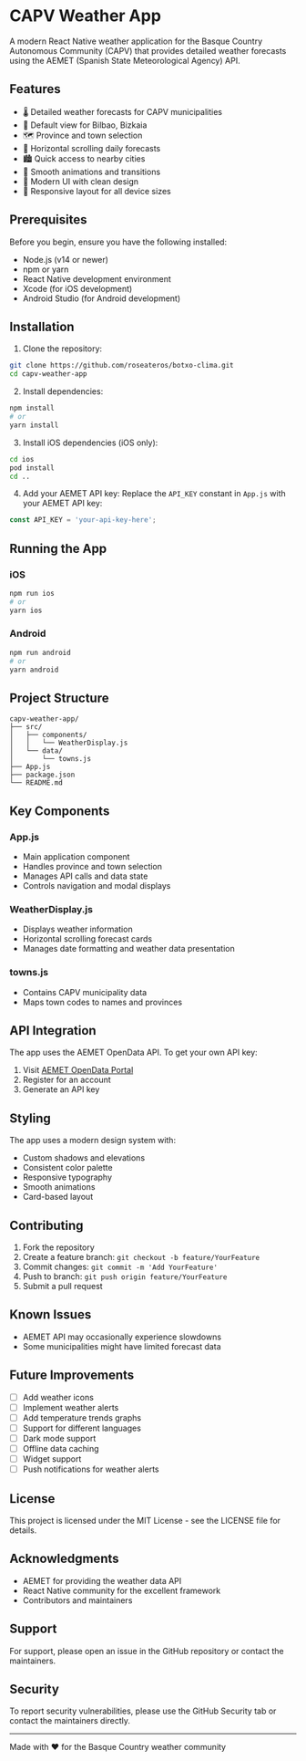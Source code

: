 # CAPV Weather App

A modern React Native weather application for the Basque Country Autonomous Community (CAPV) that provides detailed weather forecasts using the AEMET (Spanish State Meteorological Agency) API.

## Features

- 🌡️ Detailed weather forecasts for CAPV municipalities
- 📍 Default view for Bilbao, Bizkaia
- 🗺️ Province and town selection
- 📱 Horizontal scrolling daily forecasts
- 🏙️ Quick access to nearby cities
- 💫 Smooth animations and transitions
- 🎨 Modern UI with clean design
- 📱 Responsive layout for all device sizes

## Prerequisites

Before you begin, ensure you have the following installed:
- Node.js (v14 or newer)
- npm or yarn
- React Native development environment
- Xcode (for iOS development)
- Android Studio (for Android development)

## Installation

1. Clone the repository:
```bash
git clone https://github.com/roseateros/botxo-clima.git
cd capv-weather-app
```

2. Install dependencies:
```bash
npm install
# or
yarn install
```

3. Install iOS dependencies (iOS only):
```bash
cd ios
pod install
cd ..
```

4. Add your AEMET API key:
Replace the `API_KEY` constant in `App.js` with your AEMET API key:
```javascript
const API_KEY = 'your-api-key-here';
```

## Running the App

### iOS
```bash
npm run ios
# or
yarn ios
```

### Android
```bash
npm run android
# or
yarn android
```

## Project Structure

```
capv-weather-app/
├── src/
│   ├── components/
│   │   └── WeatherDisplay.js
│   └── data/
│       └── towns.js
├── App.js
├── package.json
└── README.md
```

## Key Components

### App.js
- Main application component
- Handles province and town selection
- Manages API calls and data state
- Controls navigation and modal displays

### WeatherDisplay.js
- Displays weather information
- Horizontal scrolling forecast cards
- Manages date formatting and weather data presentation

### towns.js
- Contains CAPV municipality data
- Maps town codes to names and provinces

## API Integration

The app uses the AEMET OpenData API. To get your own API key:
1. Visit [AEMET OpenData Portal](https://opendata.aemet.es/)
2. Register for an account
3. Generate an API key

## Styling

The app uses a modern design system with:
- Custom shadows and elevations
- Consistent color palette
- Responsive typography
- Smooth animations
- Card-based layout

## Contributing

1. Fork the repository
2. Create a feature branch: `git checkout -b feature/YourFeature`
3. Commit changes: `git commit -m 'Add YourFeature'`
4. Push to branch: `git push origin feature/YourFeature`
5. Submit a pull request

## Known Issues

- AEMET API may occasionally experience slowdowns
- Some municipalities might have limited forecast data

## Future Improvements

- [ ] Add weather icons
- [ ] Implement weather alerts
- [ ] Add temperature trends graphs
- [ ] Support for different languages
- [ ] Dark mode support
- [ ] Offline data caching
- [ ] Widget support
- [ ] Push notifications for weather alerts

## License

This project is licensed under the MIT License - see the LICENSE file for details.

## Acknowledgments

- AEMET for providing the weather data API
- React Native community for the excellent framework
- Contributors and maintainers

## Support

For support, please open an issue in the GitHub repository or contact the maintainers.

## Security

To report security vulnerabilities, please use the GitHub Security tab or contact the maintainers directly.

---

Made with ❤️ for the Basque Country weather community

